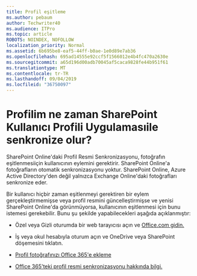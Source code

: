 ```yaml
---
title: Profil eşitleme
ms.author: pebaum
author: Techwriter40
ms.audience: ITPro
ms.topic: article
ROBOTS: NOINDEX, NOFOLLOW
localization_priority: Normal
ms.assetid: 6b695be8-eaf5-44ff-b0ae-1e0d89e7ab36
ms.openlocfilehash: 695ad14555e92ccf5f1566012e4b4fc470a2630e
ms.sourcegitcommit: a65d196d00adb70045af5caca9828fe44b951f61
ms.translationtype: MT
ms.contentlocale: tr-TR
ms.lasthandoff: 09/04/2019
ms.locfileid: "36750097"
---
```

# <a name="when-do-my-profile-changes-sync-to-the-sharepoint-user-profile-application"></a>Profilim ne zaman SharePoint Kullanıcı Profili Uygulamasıile senkronize olur?

SharePoint Online'daki Profil Resmi Senkronizasyonu, fotoğrafın eşitlenmesiiçin kullanıcının eylemini gerektirir. SharePoint Online'a fotoğrafların otomatik senkronizasyonu yoktur. SharePoint Online, Azure Active Directory'den değil yalnızca Exchange Online'daki fotoğrafları senkronize eder.

Bir kullanıcı hiçbir zaman eşitlenmeyi gerektiren bir eylem gerçekleştirmemişse veya profil resmini güncelleştirmişse ve yenisi SharePoint Online'da görünmüyorsa, kullanıcının eşitlenmesi için bunu istemesi gerekebilir. Bunu şu şekilde yapabilecekleri aşağıda açıklanmıştır:

- Özel veya Gizli oturumda bir web tarayıcısı açın ve [Office.com gidin.](http://www.office.com/)

- İş veya okul hesabıyla oturum açın ve OneDrive veya SharePoint döşemesini tıklatın.

- [Profil fotoğrafınızı Office 365'e ekleme](https://support.office.com/article/Add-your-profile-photo-to-Office-365-2eaf93fd-b3f1-43b9-9cdc-bdcd548435b7)

- [Office 365'teki profil resmi senkronizasyonu hakkında bilgi.](https://support.office.com/article/Information-about-user-profile-synchronization-in-SharePoint-Online-177eb196-5887-43c9-84c3-b98a43d35129)

